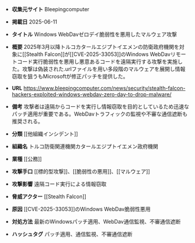 - **収集元サイト**
Bleepingcomputer

- **掲載日**
2025-06-11

- **タイトル**
Windows WebDavゼロデイ脆弱性を悪用したマルウェア攻撃

- **概要**
2025年3月以降トルコカタールエジプトイエメンの防衛政府機関を対象に[[Stealth Falcon]]が[[CVE-2025-33053]]のWindows WebDavリモートコード実行脆弱性を悪用し悪意あるコードを遠隔実行する攻撃を実施した。攻撃は偽装された.urlファイルを用い多段階のマルウェアを展開し情報窃取を狙うもMicrosoftが修正パッチを提供した。

- **URL**
https://www.bleepingcomputer.com/news/security/stealth-falcon-hackers-exploited-windows-webdav-zero-day-to-drop-malware/

- **備考**
攻撃者は遠隔からコードを実行し情報窃取を目的としているため迅速なパッチ適用が重要である。WebDavトラフィックの監視や不審な通信遮断も推奨される。

- **分類**
[[他組織インシデント]]

- **組織名**
トルコ防衛関連機関カタールエジプトイエメン政府機関

- **業種**
[[公務]]

- **攻撃手口**
[[標的型攻撃]]、[[脆弱性の悪用]]、[[マルウェア]]

- **攻撃影響**
遠隔コード実行による情報窃取

- **脅威アクター**
[[Stealth Falcon]]

- **原因**
[[CVE-2025-33053]]のWindows WebDav脆弱性悪用

- **対処方法**
最新のWindowsパッチ適用、WebDav通信監視、不審通信遮断

- **ハッシュタグ**
パッチ適用、通信監視、不審通信遮断
